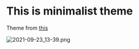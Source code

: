 # This is minimalist theme
Theme from [this](https://github.com/ChocolateBread799/Awesomewm_Dots.git)

![2021-09-23_13-39.png](https://i.loli.net/2021/09/23/d8AMNkLbXYV4zlE.png)

